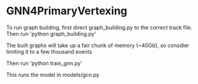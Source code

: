 # GNN4PrimaryVertexing

To run graph building, first direct graph_building.py to the correct track file. Then run 
'python graph_building.py' 

The built graphs will take up a fair chunk of memory (~40Gb), so consdier limiting it to a few thousand events

Then run 
'python train_gnn.py' 

This runs the model in models/gcn.py 

